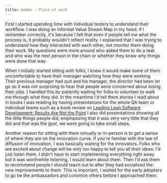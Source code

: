 ```yaml
---
title: Gemba - Place of work
---
```


First I started spending time with individual testers to understand their workflow. 
I was doing an informal Value Stream Map in my head. 
If I remember correctly, it's because I felt that even if people tell me what the process is, it probably wouldn't reflect reality.
I explained that I was trying to understand how they interacted with each other, not monitor them doing their work. 
My questions were more around who asked them to do a task and who was the next person in the chain or whether they knew why things were done that way. 

When I initially started sitting with folks, I knew it would make some of them uncomfortable to have their manager watching how they were working. 
Their previous manager had quit and his manager, the director had been let go so it was not surprising to hear that people were concerned about losing their jobs. 
I handled this by patiently waiting for folks to volunteer to walk me through what they did.
In the meantime I'd tell them stories I read about in books I was reading by having presentations for the whole QA team or individual teams such as a book review on [Leading Lean Software Development: Results Are Not the Point](https://learning.oreilly.com/library/view/leading-lean-software/9780321699633/)
I also did presentations showing all the little things people did, emphasizing that it was very very little that they did and that was the goal, we were going to take small steps.

Another reason for sitting with them virtually or in-person is to get a sense of where they are on the innovation curve. 
If you're familiar with the law of diffusion of innovation, I was basically waiting for the innovators. 
Folks who are excited about change will be only too happy to tell you all their ideas. 
I'd just listen them, I didn't have to start implementing everything right away but it was worthwhile listening, I would learn about them.
Then I'd ask them to recommend people I should reach out to after they had socialised the new improvements to them. 
This is important, I waited for the early adopters to go be the ambassadors and convince others before I approached them. 
